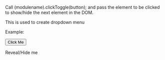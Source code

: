 Call (modulename).clickToggle(button); and pass the element to be clicked to show/hide the next element in the DOM.

This is used to create dropdown menu

Example:

<button>Click Me</button>

<div>Reveal/Hide me</div>
